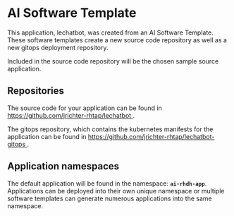 # AI Software Template

This application, lechatbot, was created from an AI Software Template. These software templates create a new source code repository as well as a new gitops deployment repository.

Included in the source code repository will be the chosen sample source application.

## Repositories

The source code for your application can be found in [https://github.com/jrichter-rhtap/lechatbot ](https://github.com/jrichter-rhtap/lechatbot ).
 
The gitops repository, which contains the kubernetes manifests for the application can be found in 
[https://github.com/jrichter-rhtap/lechatbot-gitops ](https://github.com/jrichter-rhtap/lechatbot-gitops ). 

## Application namespaces 

The default application will be found in the namespace: **`ai-rhdh-app`**. Applications can be deployed into their own unique namespace or multiple software templates can generate numerous applications into the same namespace.